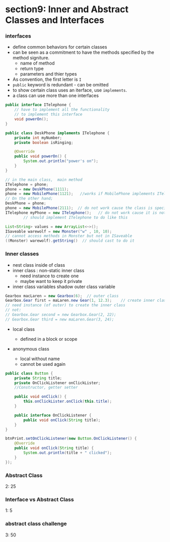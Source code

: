 # section9: Inner and Abstract Classes and Interfaces

### interfaces
* define common behaviors for certain classes
* can be seen as a commitment to have the methods 
specified by the method signiture.
    * name of method
    * return type
    * parameters and thier types
* As convention, the first letter is `I`
* `public` keyword is redundant - can be omitted
* to show certain class uses an iterface,
use `implements`.
* a class can use more than one interfaces
```java
public interface ITelephone {
    // have to implement all the functionality
    // to implement this interface
    void powerOn();
}
```
```java
public class DeskPhone implements ITelephone {
    private int myNumber;
    private boolean isRinging;

    @Override
    public void powerOn() {
        System.out.println("power's on");
    }
}
```
```java
// in the main class,  main method
ITelephone = phone;
phone = new DeskPhone(1111);
phone = new MobilePhone(1121);   //works if MobilePhone implements ITelephone
// On the other hand;
DeskPhone = phone;
phone = new MobilePhone(2111);  // do not work cause the class is specified
ITelephone myPhone = new ITelephone();   // do not work cause it is not a concrete type
        // should implement ITelephone to do like this
```

```java
List<String> values = new ArrayList<~>();
ISaveable warewolf = new Monster("w" , 10, 10);
// cannot access methods in Monster but not in ISaveable
((Monster) warewolf).getString()  // should cast to do it
```

### Inner classes
* nest class inside of class
* inner class : non-static inner class
    * need instance to create one
    * maybe want to keep it private
* inner class variables shadow outer class variable
```java
Gearbox macLaren = new Gearbox(6);  // outer class
Gearbox.Gear first = maLaren.new Gear(1, 12.3);    // create inner class
// need instance (of outer) to create the inner class
// not:
// Gearbox.Gear second = new Gearbox.Gear(2, 22);
// Gearbox.Gear third = new maLaren.Gear(3, 24);
```
* local class
    * defined in a block or scope

* anonymous class
    * local without name
    * cannot be used again
```java
public class Button {
    private String title;
    private OnClickListener onClickLister;
    //Constructor, getter setter

    public void onClick() {
        this.onClickLister.onClick(this.title);
    }

    public interface OnClickListener { 
        public void onClick(String title);
    }
}
```

```java
btnPrint.setOnClickListener(new Button.OnClickListener() {
    @Override
    public void onClick(String title) {
        System.out.println(title + " clicked");
    }
});
```

### Abstract Class
2: 25

### Interface vs Abstract Class
1: 5

### abstract class challenge
3: 50
